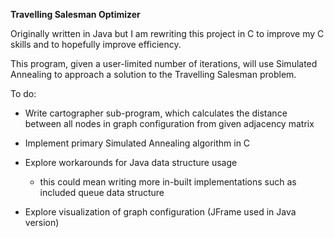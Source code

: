 **Travelling Salesman Optimizer**

Originally written in Java but I am rewriting this project in C to improve my C skills and to hopefully improve efficiency.

This program, given a user-limited number of iterations, will use Simulated Annealing to approach a solution to the Travelling Salesman problem.

To do:

- Write cartographer sub-program, which calculates the distance between all nodes in graph configuration from given adjacency matrix

- Implement primary Simulated Annealing algorithm in C

- Explore workarounds for Java data structure usage
    - this could mean writing more in-built implementations such as included queue data structure
    
- Explore visualization of graph configuration (JFrame used in Java version)